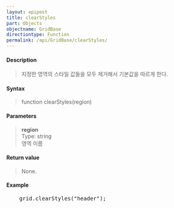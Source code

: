 ```yaml
---
layout: apipost
title: clearStyles
part: Objects
objectname: GridBase
directiontype: Function
permalink: /api/GridBase/clearStyles/
---
```



#### Description

> 지정한 영역의 스타일 값들을 모두 제거해서 기본값을 따르게 한다.  

#### Syntax

> function clearStyles(region)  

#### Parameters

> **region**  
> Type: string  
> 영역 이름  


#### Return value

> None.

#### Example

<pre class="prettyprint">
    grid.clearStyles("header");
</pre>

